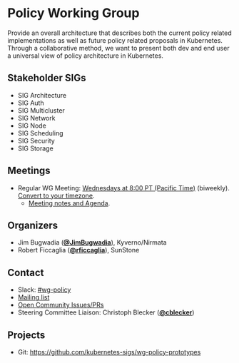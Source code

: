 <!---
This is an autogenerated file!

Please do not edit this file directly, but instead make changes to the
sigs.yaml file in the project root.

To understand how this file is generated, see https://git.k8s.io/community/generator/README.md
--->
# Policy Working Group

Provide an overall architecture that describes both the current policy related implementations as well as future policy related proposals in Kubernetes. Through a collaborative method, we want to present both dev and end user a universal view of policy architecture in Kubernetes.

## Stakeholder SIGs
* SIG Architecture
* SIG Auth
* SIG Multicluster
* SIG Network
* SIG Node
* SIG Scheduling
* SIG Security
* SIG Storage

## Meetings
* Regular WG Meeting: [Wednesdays at 8:00 PT (Pacific Time)](https://zoom.us/j/7375677271) (biweekly). [Convert to your timezone](http://www.thetimezoneconverter.com/?t=8:00&tz=PT%20%28Pacific%20Time%29).
  * [Meeting notes and Agenda](https://docs.google.com/document/d/1ihFfEfgViKlUMbY2NKxaJzBkgHh-Phk5hqKTzK-NEEs/edit?usp=sharing).

## Organizers

* Jim Bugwadia (**[@JimBugwadia](https://github.com/JimBugwadia)**), Kyverno/Nirmata
* Robert Ficcaglia (**[@rficcaglia](https://github.com/rficcaglia)**), SunStone

## Contact
- Slack: [#wg-policy](https://kubernetes.slack.com/messages/wg-policy)
- [Mailing list](https://groups.google.com/forum/#!forum/kubernetes-wg-policy)
- [Open Community Issues/PRs](https://github.com/kubernetes/community/labels/wg%2Fpolicy)
- Steering Committee Liaison: Christoph Blecker (**[@cblecker](https://github.com/cblecker)**)
<!-- BEGIN CUSTOM CONTENT -->
## Projects
- Git: https://github.com/kubernetes-sigs/wg-policy-prototypes
<!-- END CUSTOM CONTENT -->
